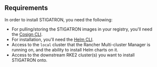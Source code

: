 ## Requirements

In order to install STIGATRON, you need the following:

* For pulling/storing the STIGATRON images in your registry, you'll need the [Cosign CLI](https://github.com/sigstore/cosign).
* For installation, you'll need the [Helm CLI](https://helm.sh/docs/intro/install/).
* Access to the `local` cluster that the Rancher Multi-cluster Manager is running on, and the ability to install Helm charts on it.
* Access to the downstream RKE2 cluster(s) you want to install STIGATRON onto.